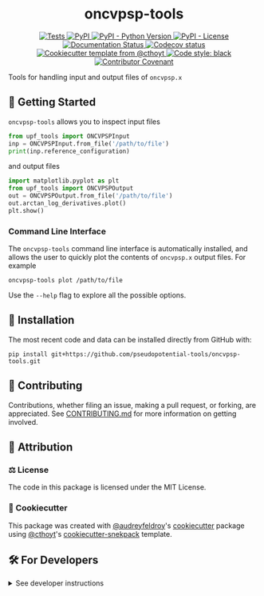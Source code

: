 <!--
<p align="center">
  <img src="https://github.com/pseudopotential-tools/oncvpsp-tools/raw/main/docs/source/logo.png" height="150">
</p>
-->

<h1 align="center">
  oncvpsp-tools
</h1>

<p align="center">
    <a href="https://github.com/pseudopotential-tools/oncvpsp-tools/actions/workflows/tests.yml">
        <img alt="Tests" src="https://github.com/pseudopotential-tools/oncvpsp-tools/workflows/Tests/badge.svg"/>
    </a>
    <a href="https://pypi.org/project/oncvpsp_tools">
        <img alt="PyPI" src="https://img.shields.io/pypi/v/oncvpsp-tools"/>
    </a>
    <a href="https://pypi.org/project/oncvpsp_tools">
        <img alt="PyPI - Python Version" src="https://img.shields.io/pypi/pyversions/oncvpsp-tools"/>
    </a>
    <a href="https://github.com/pseudopotential-tools/oncvpsp-tools/blob/main/LICENSE">
        <img alt="PyPI - License" src="https://img.shields.io/pypi/l/oncvpsp-tools"/>
    </a>
    <a href='https://oncvpsp_tools.readthedocs.io/en/latest/?badge=latest'>
        <img src='https://readthedocs.org/projects/oncvpsp_tools/badge/?version=latest' alt='Documentation Status'/>
    </a>
    <a href="https://codecov.io/gh/pseudopotential-tools/oncvpsp-tools/branch/main">
        <img src="https://codecov.io/gh/pseudopotential-tools/oncvpsp-tools/branch/main/graph/badge.svg" alt="Codecov status"/>
    </a>  
    <a href="https://github.com/cthoyt/cookiecutter-python-package">
        <img alt="Cookiecutter template from @cthoyt" src="https://img.shields.io/badge/Cookiecutter-snekpack-blue"/> 
    </a>
    <a href='https://github.com/psf/black'>
        <img src='https://img.shields.io/badge/code%20style-black-000000.svg' alt='Code style: black'/>
    </a>
    <a href="https://github.com/pseudopotential-tools/oncvpsp-tools/blob/main/.github/CODE_OF_CONDUCT.md">
        <img src="https://img.shields.io/badge/Contributor%20Covenant-2.1-4baaaa.svg" alt="Contributor Covenant"/>
    </a>
</p>

Tools for handling input and output files of ``oncvpsp.x``

## 💪 Getting Started

``oncvpsp-tools`` allows you to inspect input files

```python
from upf_tools import ONCVPSPInput
inp = ONCVPSPInput.from_file('/path/to/file')
print(inp.reference_configuration)
```

and output files

```python
import matplotlib.pyplot as plt
from upf_tools import ONCVPSPOutput
out = ONCVPSPOutput.from_file('/path/to/file')
out.arctan_log_derivatives.plot()
plt.show()
```

### Command Line Interface

The ``oncvpsp-tools`` command line interface is automatically installed, and allows the
user to quickly plot the contents of `oncvpsp.x` output files. For example

```shell
oncvpsp-tools plot /path/to/file
```

Use the `--help` flag to explore all the possible options.

## 🚀 Installation

<!-- Uncomment this section after your first ``tox -e finish``
The most recent release can be installed from
[PyPI](https://pypi.org/project/oncvpsp_tools/) with:

```shell
pip install oncvpsp_tools
```
-->

The most recent code and data can be installed directly from GitHub with:

```shell
pip install git+https://github.com/pseudopotential-tools/oncvpsp-tools.git
```

## 👐 Contributing

Contributions, whether filing an issue, making a pull request, or forking, are appreciated. See
[CONTRIBUTING.md](https://github.com/pseudopotential-tools/oncvpsp-tools/blob/master/.github/CONTRIBUTING.md) for more information on getting involved.

## 👋 Attribution

### ⚖️ License

The code in this package is licensed under the MIT License.

<!--
### 📖 Citation

Citation goes here!
-->

<!--
### 🎁 Support

This project has been supported by the following organizations (in alphabetical order):

- [Harvard Program in Therapeutic Science - Laboratory of Systems Pharmacology](https://hits.harvard.edu/the-program/laboratory-of-systems-pharmacology/)

-->

<!--
### 💰 Funding

This project has been supported by the following grants:

| Funding Body                                             | Program                                                                                                                       | Grant           |
|----------------------------------------------------------|-------------------------------------------------------------------------------------------------------------------------------|-----------------|
| DARPA                                                    | [Automating Scientific Knowledge Extraction (ASKE)](https://www.darpa.mil/program/automating-scientific-knowledge-extraction) | HR00111990009   |
-->

### 🍪 Cookiecutter

This package was created with [@audreyfeldroy](https://github.com/audreyfeldroy)'s
[cookiecutter](https://github.com/cookiecutter/cookiecutter) package using [@cthoyt](https://github.com/cthoyt)'s
[cookiecutter-snekpack](https://github.com/cthoyt/cookiecutter-snekpack) template.

## 🛠️ For Developers

<details>
  <summary>See developer instructions</summary>

The final section of the README is for if you want to get involved by making a code contribution.

### Development Installation

To install in development mode, use the following:

```bash
git clone git+https://github.com/pseudopotential-tools/oncvpsp-tools.git
cd oncvpsp-tools
pip install -e .
```

### 🥼 Testing

After cloning the repository and installing `tox` with `pip install tox`, the unit tests in the `tests/` folder can be
run reproducibly with:

```shell
tox
```

Additionally, these tests are automatically re-run with each commit in a [GitHub Action](https://github.com/pseudopotential-tools/oncvpsp-tools/actions?query=workflow%3ATests).

### 📖 Building the Documentation

The documentation can be built locally using the following:

```shell
git clone git+https://github.com/pseudopotential-tools/oncvpsp-tools.git
cd oncvpsp-tools
tox -e docs
open docs/build/html/index.html
``` 

The documentation automatically installs the package as well as the `docs`
extra specified in the [`setup.cfg`](setup.cfg). `sphinx` plugins
like `texext` can be added there. Additionally, they need to be added to the
`extensions` list in [`docs/source/conf.py`](docs/source/conf.py).

The documentation can be deployed to [ReadTheDocs](https://readthedocs.io) using 
[this guide](https://docs.readthedocs.io/en/stable/intro/import-guide.html).
The [`.readthedocs.yml`](.readthedocs.yml) YAML file contains all the configuration you'll need.
You can also set up continuous integration on GitHub to check not only that
Sphinx can build the documentation in an isolated environment (i.e., with ``tox -e docs-test``)
but also that [ReadTheDocs can build it too](https://docs.readthedocs.io/en/stable/pull-requests.html).

### 📦 Making a Release

After installing the package in development mode and installing
`tox` with `pip install tox`, the commands for making a new release are contained within the `finish` environment
in `tox.ini`. Run the following from the shell:

```shell
tox -e finish
```

This script does the following:

1. Uses [Bump2Version](https://github.com/c4urself/bump2version) to switch the version number in the `setup.cfg`,
   `src/oncvpsp_tools/version.py`, and [`docs/source/conf.py`](docs/source/conf.py) to not have the `-dev` suffix
2. Packages the code in both a tar archive and a wheel using [`build`](https://github.com/pypa/build)
3. Uploads to PyPI using [`twine`](https://github.com/pypa/twine). Be sure to have a `.pypirc` file configured to avoid the need for manual input at this
   step
4. Push to GitHub. You'll need to make a release going with the commit where the version was bumped.
5. Bump the version to the next patch. If you made big changes and want to bump the version by minor, you can
   use `tox -e bumpversion -- minor` after.
</details>
